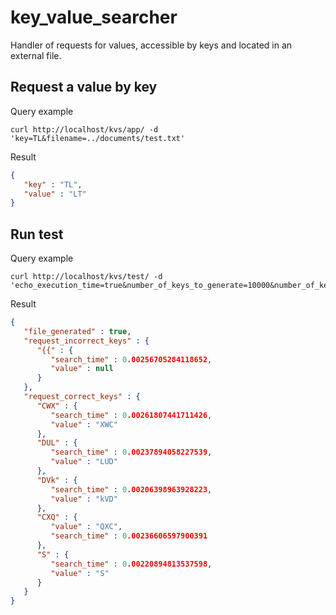 # key_value_searcher
Handler of requests for values, accessible by keys and located in an external file.
## Request a value by key  
Query example  
```
curl http://localhost/kvs/app/ -d 'key=TL&filename=../documents/test.txt'
```  
Result  
```json
{
   "key" : "TL",
   "value" : "LT"
}
```
## Run test
Query example
```
curl http://localhost/kvs/test/ -d 'echo_execution_time=true&number_of_keys_to_generate=10000&number_of_keys_to_test=5,filename=../documents/test.txt'
```
Result
```json
{
   "file_generated" : true,
   "request_incorrect_keys" : {
      "{{" : {
         "search_time" : 0.00256705284118652,
         "value" : null
      }
   },
   "request_correct_keys" : {
      "CWX" : {
         "search_time" : 0.00261807441711426,
         "value" : "XWC"
      },
      "DUL" : {
         "search_time" : 0.00237894058227539,
         "value" : "LUD"
      },
      "DVk" : {
         "search_time" : 0.00206398963928223,
         "value" : "kVD"
      },
      "CXQ" : {
         "value" : "QXC",
         "search_time" : 0.00236606597900391
      },
      "S" : {
         "search_time" : 0.00220894813537598,
         "value" : "S"
      }
   }
}
```
